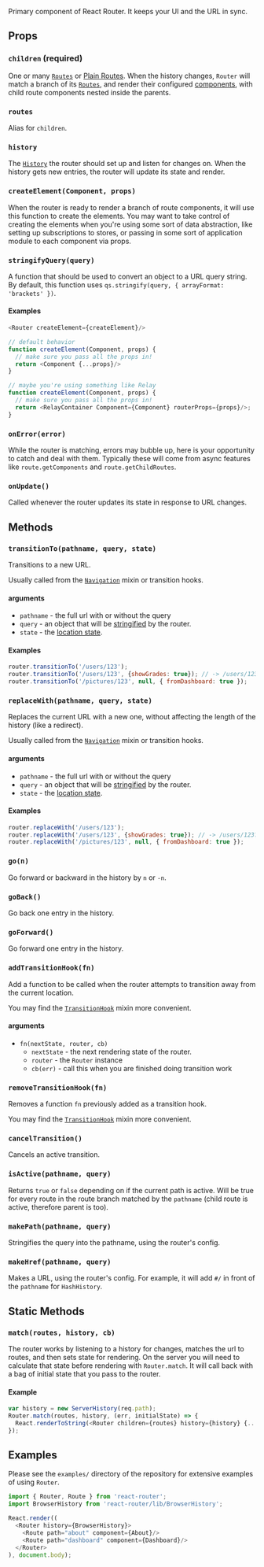 Primary component of React Router. It keeps your UI and the URL in sync.


Props
-----

### `children` (required)

One or many [`Routes`][Route] or [Plain Routes][PlainRoute]. When the
history changes, `Router` will match a branch of its [`Routes`][Route],
and render their configured [components][RouteComponent], with child
route components nested inside the parents.

### `routes`

Alias for `children`.

### `history`

The [`History`][History] the router should set up and listen for changes
on. When the history gets new entries, the router will update its state
and render.

### `createElement(Component, props)`

When the router is ready to render a branch of route components, it will
use this function to create the elements. You may want to take control
of creating the elements when you're using some sort of data
abstraction, like setting up subscriptions to stores, or passing in some
sort of application module to each component via props.

### `stringifyQuery(query)`

A function that should be used to convert an object to a URL query string.
By default, this function uses `qs.stringify(query, { arrayFormat: 'brackets' })`.


#### Examples

```js
<Router createElement={createElement}/>

// default behavior
function createElement(Component, props) {
  // make sure you pass all the props in!
  return <Component {...props}/>
}

// maybe you're using something like Relay
function createElement(Component, props) {
  // make sure you pass all the props in!
  return <RelayContainer Component={Component} routerProps={props}/>;
}
```

### `onError(error)`

While the router is matching, errors may bubble up, here
is your opportunity to catch and deal with them. Typically these will
come from async features like `route.getComponents` and
`route.getChildRoutes`.

### `onUpdate()`

Called whenever the router updates its state in response to URL changes.


Methods
-------

### `transitionTo(pathname, query, state)`

Transitions to a new URL.

Usually called from the [`Navigation`][Navigation] mixin or transition hooks.

#### arguments

- `pathname` - the full url with or without the query
- `query` - an object that will be [stringified][stringifyQuery] by the router.
- `state` - the [location state][location.state].

#### Examples

```js
router.transitionTo('/users/123');
router.transitionTo('/users/123', {showGrades: true}); // -> /users/123?showGrades=true
router.transitionTo('/pictures/123', null, { fromDashboard: true });
```

### `replaceWith(pathname, query, state)`

Replaces the current URL with a new one, without affecting the length of
the history (like a redirect).

Usually called from the [`Navigation`][Navigation] mixin or transition hooks.

#### arguments

- `pathname` - the full url with or without the query
- `query` - an object that will be [stringified][stringifyQuery] by the router.
- `state` - the [location state][location.state].

#### Examples

```js
router.replaceWith('/users/123');
router.replaceWith('/users/123', {showGrades: true}); // -> /users/123?showGrades=true
router.replaceWith('/pictures/123', null, { fromDashboard: true });
```

### `go(n)`

Go forward or backward in the history by `n` or `-n`.

### `goBack()`

Go back one entry in the history.

### `goForward()`

Go forward one entry in the history.

### `addTransitionHook(fn)`

Add a function to be called when the router attempts to transition away
from the current location.

You may find the [`TransitionHook`][TransitionHook] mixin more
convenient.

#### arguments

- `fn(nextState, router, cb)`
  - `nextState` - the next rendering state of the router.
  - `router` - the `Router` instance
  - `cb(err)` - call this when you are finished doing transition work

### `removeTransitionHook(fn)`

Removes a function `fn` previously added as a transition hook.

You may find the [`TransitionHook`][TransitionHook] mixin more
convenient.

### `cancelTransition()`

Cancels an active transition.

### `isActive(pathname, query)`

Returns `true` or `false` depending on if the current path is active.
Will be true for every route in the route branch matched by the
`pathname` (child route is active, therefore parent is too).

### `makePath(pathname, query)`

Stringifies the query into the pathname, using the router's config.

### `makeHref(pathname, query)`

Makes a URL, using the router's config. For example, it will add `#/` in
front of the `pathname` for `HashHistory`.


Static Methods
--------------

### `match(routes, history, cb)`

The router works by listening to a history for changes, matches the url
to routes, and then sets state for rendering. On the server you will
need to calculate that state before rendering with `Router.match`. It
will call back with a bag of initial state that you pass to the router.

#### Example

```js
var history = new ServerHistory(req.path);
Router.match(routes, history, (err, initialState) => {
  React.renderToString(<Router children={routes} history={history} {...initialState}/>);
});
```

Examples
--------

Please see the `examples/` directory of the repository for extensive
examples of using `Router`.

```js
import { Router, Route } from 'react-router';
import BrowserHistory from 'react-router/lib/BrowserHistory';

React.render((
  <Router history={BrowserHistory}>
    <Route path="about" component={About}/>
    <Route path="dashboard" component={Dashboard}/>
  </Router>
), document.body);
```

  [Route]:#TODO
  [PlainRoute]:#TODO
  [History]:#TODO
  [RouteComponent]:#TODO
  [Link]:#TODO
  [transitionTo]:#TODO
  [Router.match]:#TODO
  [Navigation]:#TODO
  [stringifyQuery]:#TODO
  [location.state]:#TODO
  [TransitionHook]:#TODO

